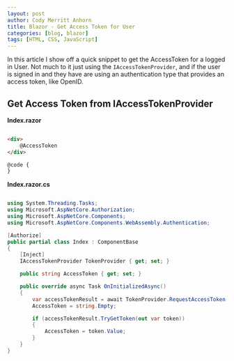 ```yaml
---
layout: post
author: Cody Merritt Anhorn
title: Blazor - Get Access Token for User 
categories: [blog, blazor]
tags: [HTML, CSS, JavaScript]
---
```


In this article I show off a quick snippet to get the AccessToken for a logged in User. Not much to it just using the <code>IAccessTokenProvider</code>, and if the user is signed in and they have are using an authentication type that provides an access token, like OpenID.

## Get Access Token from IAccessTokenProvider

**Index.razor**
~~~ html

<div>
    @AccessToken
</div>

@code {
}
~~~

**Index.razor.cs**
~~~ csharp

using System.Threading.Tasks;
using Microsoft.AspNetCore.Authorization;
using Microsoft.AspNetCore.Components;
using Microsoft.AspNetCore.Components.WebAssembly.Authentication;

[Authorize]
public partial class Index : ComponentBase
{
    [Inject]
    IAccessTokenProvider TokenProvider { get; set; }

    public string AccessToken { get; set; }

    public override async Task OnInitializedAsync()
    {
        var accessTokenResult = await TokenProvider.RequestAccessToken();
        AccessToken = string.Empty;

        if (accessTokenResult.TryGetToken(out var token))
        {
            AccessToken = token.Value;
        }
    }
}
~~~